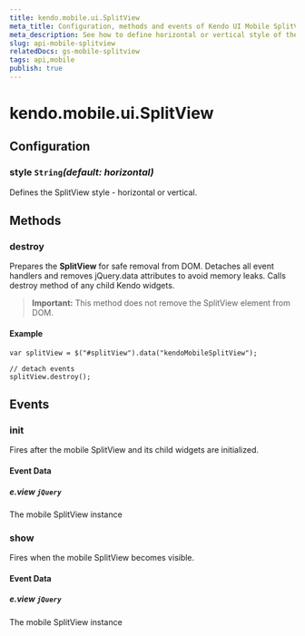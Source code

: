 ```yaml
---
title: kendo.mobile.ui.SplitView
meta_title: Configuration, methods and events of Kendo UI Mobile SplitView
meta_description: See how to define horizontal or vertical style of the Kendo UI Mobile SplitView widget and learn which events are fired.
slug: api-mobile-splitview
relatedDocs: gs-mobile-splitview
tags: api,mobile
publish: true
---
```


# kendo.mobile.ui.SplitView

## Configuration

### style `String`*(default: horizontal)*

 Defines the SplitView style - horizontal or vertical.

## Methods

### destroy
Prepares the **SplitView** for safe removal from DOM. Detaches all event handlers and removes jQuery.data attributes to avoid memory leaks. Calls destroy method of any child Kendo widgets.

> **Important:** This method does not remove the SplitView element from DOM.

#### Example

    var splitView = $("#splitView").data("kendoMobileSplitView");

    // detach events
    splitView.destroy();

## Events

### init

Fires after the mobile SplitView and its child widgets are initialized.

#### Event Data

##### e.view `jQuery`

The mobile SplitView instance

### show

Fires when the mobile SplitView becomes visible.

#### Event Data

##### e.view `jQuery`

The mobile SplitView instance
